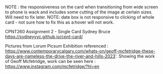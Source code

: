 
NOTE : the responsiveness on the card when transitioning from wide screen to phone is wack and includes some cutting of the image at certain sizes. Will need to fix later. 
NOTE: date box is not responsive to clicking of whole card - not sure how to fix this as a:hover will not work. 


CPNT260
Assignment 2 - Single Card
Sydney Bruce
https://sydneyyyc.github.io/cpnt-card/


Pictures from Lorum Picsum 
Exhibition referenced : https://www.contemporarycalgary.com/whats-on/geoff-mcfetridge-these-days-are-nameless-the-drive-the-river-and-hills-2023'. 
Showing the work of Geoff Mcfetridge, work can be seen here : https://www.instagram.com/mcfetridge/?hl=en